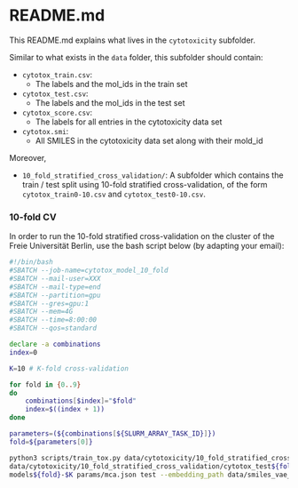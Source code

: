# README.md

This README.md explains what lives in the `cytotoxicity` subfolder.

Similar to what exists in the `data` folder, this subfolder should contain:

- `cytotox_train.csv`:
  - The labels and the mol_ids in the train set
- `cytotox_test.csv`:
  - The labels and the mol_ids in the test set
- `cytotox_score.csv`:
  - The labels for all entries in the cytotoxicity data set
- `cytotox.smi`:
  - All SMILES in the cytotoxicity data set along with their mold_id


Moreover,

- `10_fold_stratified_cross_validation/`: A subfolder which contains the train / test split using 10-fold stratified cross-validation, of the form `cytotox_train0-10.csv` and `cytotox_test0-10.csv`.

### 10-fold CV
In order to run the 10-fold stratified cross-validation on the cluster of the Freie Universität Berlin, use the bash script below (by adapting your email):

```bash
#!/bin/bash
#SBATCH --job-name=cytotox_model_10_fold
#SBATCH --mail-user=XXX
#SBATCH --mail-type=end
#SBATCH --partition=gpu
#SBATCH --gres=gpu:1
#SBATCH --mem=4G
#SBATCH --time=8:00:00
#SBATCH --qos=standard

declare -a combinations
index=0

K=10 # K-fold cross-validation

for fold in {0..9}
do
	combinations[$index]="$fold"
	index=$((index + 1))
done

parameters=(${combinations[${SLURM_ARRAY_TASK_ID}]})
fold=${parameters[0]}

python3 scripts/train_tox.py data/cytotoxicity/10_fold_stratified_cross_validation/cytotox_train${fold}-$K.csv \
data/cytotoxicity/10_fold_stratified_cross_validation/cytotox_test${fold}-$K.csv data/cytotoxicity/cytotox.smi data/smiles_language_tox21.pkl \
models${fold}-$K params/mca.json test --embedding_path data/smiles_vae_embeddings.pkl
```